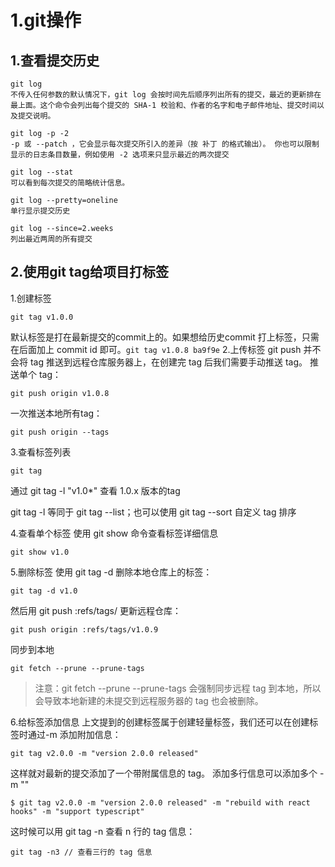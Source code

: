 
# 1.git操作
## 1.查看提交历史
```
git log
不传入任何参数的默认情况下，git log 会按时间先后顺序列出所有的提交，最近的更新排在最上面。这个命令会列出每个提交的 SHA-1 校验和、作者的名字和电子邮件地址、提交时间以及提交说明。

git log -p -2
-p 或 --patch ，它会显示每次提交所引入的差异（按 补丁 的格式输出）。 你也可以限制显示的日志条目数量，例如使用 -2 选项来只显示最近的两次提交

git log --stat
可以看到每次提交的简略统计信息。

git log --pretty=oneline
单行显示提交历史

git log --since=2.weeks
列出最近两周的所有提交
```

## 2.使用git tag给项目打标签
1.创建标签
```
git tag v1.0.0
```
默认标签是打在最新提交的commit上的。如果想给历史commit 打上标签，只需在后面加上 commit id 即可。`git tag v1.0.8 ba9f9e` 
2.上传标签
git push 并不会将 tag 推送到远程仓库服务器上，在创建完 tag 后我们需要手动推送 tag。
推送单个 tag：
```
git push origin v1.0.8
```
一次推送本地所有tag：
```
git push origin --tags
```
3.查看标签列表
```
git tag
```
通过 git tag -l "v1.0*" 查看 1.0.x 版本的tag

git tag -l 等同于 git tag --list；也可以使用 git tag --sort <key> 自定义 tag 排序

4.查看单个标签
使用 git show <tagname> 命令查看标签详细信息
```
git show v1.0
```
5.删除标签
使用 git tag -d <tagname> 删除本地仓库上的标签：
```
git tag -d v1.0
```
然后用 git push <remote> :refs/tags/<tagname> 更新远程仓库：
```
git push origin :refs/tags/v1.0.9
```
同步到本地
```
git fetch --prune --prune-tags
```
> 注意：git fetch --prune --prune-tags 会强制同步远程 tag 到本地，所以会导致本地新建的未提交到远程服务器的 tag 也会被删除。

6.给标签添加信息
上文提到的创建标签属于创建轻量标签，我们还可以在创建标签时通过-m <message>添加附加信息：
```
git tag v2.0.0 -m "version 2.0.0 released"
```
这样就对最新的提交添加了一个带附属信息的 tag。
添加多行信息可以添加多个 -m "<message>"
```
$ git tag v2.0.0 -m "version 2.0.0 released" -m "rebuild with react hooks" -m "support typescript"
```
这时候可以用 git tag -n<n> 查看 n 行的 tag 信息：
```
git tag -n3 // 查看三行的 tag 信息
```